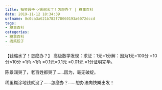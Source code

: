 ```yaml
---
title: 搞笑段子->钱缩水了！怎麼办？ | 糗事百科
date: 2019-11-12 18:34:39
urlname: 0c0ca3a621b782f78060193a6072dccd
tags: 
- 糗事百科
categories:
- 糗事百科
- 搞笑段子
---
```

【钱缩水了！怎麼办？】      高级数学发现：求证：1元=1分解：因为1元=100分          =10分×10分          =1角 ×1角          =0.1元×0.1元          =0.01元          =1分证明完毕。

陈景润哭了，老百姓都哭了……因为，毫无破绽。

稀里糊涂地钱就没了……怎麼办？……想办法向快樂出发！


